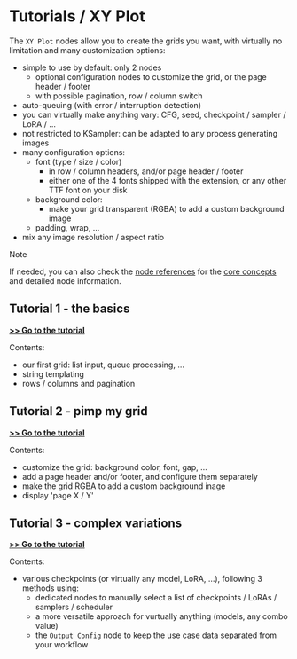 # Tutorials / XY Plot

The `XY Plot` nodes allow you to create the grids you want, with virtually no limitation and many customization options:

- simple to use by default: only 2 nodes
  - optional configuration nodes to customize the grid, or the page header / footer
  - with possible pagination, row / column switch
- auto-queuing (with error / interruption detection)
- you can virtually make anything vary: CFG, seed, checkpoint / sampler / LoRA / ...
- not restricted to KSampler: can be adapted to any process generating images
- many configuration options:
  - font (type / size / color)
    - in row / column headers, and/or page header / footer
    - either one of the 4 fonts shipped with the extension, or any other TTF font on your disk
  - background color:
    - make your grid transparent (RGBA) to add a custom background image
  - padding, wrap, ...
- mix any image resolution / aspect ratio

> [!NOTE]
> If needed, you can also check the [node references](../../node%20reference/xy%20plot/) for the [core concepts](../../node%20reference/xy%20plot/0%20-%20core%20concepts.md) and detailed node information.

## Tutorial 1 - the basics

**[>> Go to the tutorial](./1%20-%20the%20basics/)**

Contents:

- our first grid: list input, queue processing, ...
- string templating
- rows / columns and pagination

## Tutorial 2 - pimp my grid

**[>> Go to the tutorial](./2%20-%20pimp%20my%20grid/)**

Contents:

- customize the grid: background color, font, gap, ...
- add a page header and/or footer, and configure them separately
- make the grid RGBA to add a custom background inage
- display 'page X / Y'

## Tutorial 3 - complex variations

**[>> Go to the tutorial](./3%20-%20complex%20variations/)**

Contents:

- various checkpoints (or virtually any model, LoRA, ...), following 3 methods using:
  - dedicated nodes to manually select a list of checkpoints / LoRAs / samplers / scheduler
  - a more versatile approach for vurtually anything (models, any combo value)
  - the `Output Config` node to keep the use case data separated from your workflow
